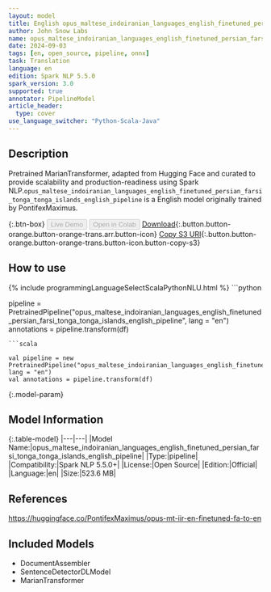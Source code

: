 ```yaml
---
layout: model
title: English opus_maltese_indoiranian_languages_english_finetuned_persian_farsi_tonga_tonga_islands_english_pipeline pipeline MarianTransformer from PontifexMaximus
author: John Snow Labs
name: opus_maltese_indoiranian_languages_english_finetuned_persian_farsi_tonga_tonga_islands_english_pipeline
date: 2024-09-03
tags: [en, open_source, pipeline, onnx]
task: Translation
language: en
edition: Spark NLP 5.5.0
spark_version: 3.0
supported: true
annotator: PipelineModel
article_header:
  type: cover
use_language_switcher: "Python-Scala-Java"
---
```


## Description

Pretrained MarianTransformer, adapted from Hugging Face and curated to provide scalability and production-readiness using Spark NLP.`opus_maltese_indoiranian_languages_english_finetuned_persian_farsi_tonga_tonga_islands_english_pipeline` is a English model originally trained by PontifexMaximus.

{:.btn-box}
<button class="button button-orange" disabled>Live Demo</button>
<button class="button button-orange" disabled>Open in Colab</button>
[Download](https://s3.amazonaws.com/auxdata.johnsnowlabs.com/public/models/opus_maltese_indoiranian_languages_english_finetuned_persian_farsi_tonga_tonga_islands_english_pipeline_en_5.5.0_3.0_1725346282098.zip){:.button.button-orange.button-orange-trans.arr.button-icon}
[Copy S3 URI](s3://auxdata.johnsnowlabs.com/public/models/opus_maltese_indoiranian_languages_english_finetuned_persian_farsi_tonga_tonga_islands_english_pipeline_en_5.5.0_3.0_1725346282098.zip){:.button.button-orange.button-orange-trans.button-icon.button-copy-s3}

## How to use



<div class="tabs-box" markdown="1">
{% include programmingLanguageSelectScalaPythonNLU.html %}
```python

pipeline = PretrainedPipeline("opus_maltese_indoiranian_languages_english_finetuned_persian_farsi_tonga_tonga_islands_english_pipeline", lang = "en")
annotations =  pipeline.transform(df)   

```
```scala

val pipeline = new PretrainedPipeline("opus_maltese_indoiranian_languages_english_finetuned_persian_farsi_tonga_tonga_islands_english_pipeline", lang = "en")
val annotations = pipeline.transform(df)

```
</div>

{:.model-param}
## Model Information

{:.table-model}
|---|---|
|Model Name:|opus_maltese_indoiranian_languages_english_finetuned_persian_farsi_tonga_tonga_islands_english_pipeline|
|Type:|pipeline|
|Compatibility:|Spark NLP 5.5.0+|
|License:|Open Source|
|Edition:|Official|
|Language:|en|
|Size:|523.6 MB|

## References

https://huggingface.co/PontifexMaximus/opus-mt-iir-en-finetuned-fa-to-en

## Included Models

- DocumentAssembler
- SentenceDetectorDLModel
- MarianTransformer